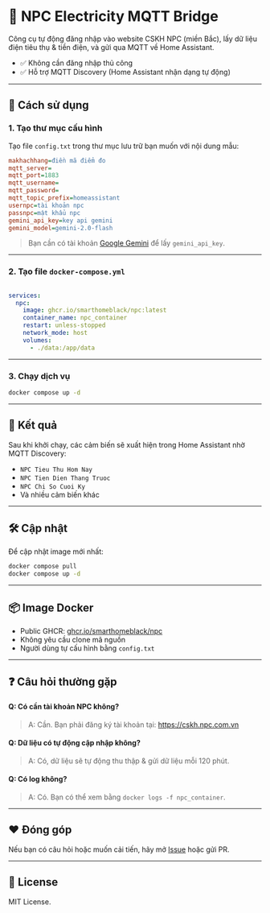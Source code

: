 # 🔌 NPC Electricity MQTT Bridge

Công cụ tự động đăng nhập vào website CSKH NPC (miền Bắc), lấy dữ liệu điện tiêu thụ & tiền điện, và gửi qua MQTT về Home Assistant.

- ✅ Không cần đăng nhập thủ công
- ✅ Hỗ trợ MQTT Discovery (Home Assistant nhận dạng tự động)

---

## 🚀 Cách sử dụng

### 1. Tạo thư mục cấu hình

Tạo file `config.txt` trong thư mục lưu trữ bạn muốn với nội dung mẫu:

```ini
makhachhang=điền mã điểm đo
mqtt_server=
mqtt_port=1883
mqtt_username=
mqtt_password=
mqtt_topic_prefix=homeassistant
usernpc=tài khoản npc
passnpc=mật khẩu npc
gemini_api_key=key api gemini
gemini_model=gemini-2.0-flash

```

> Bạn cần có tài khoản [Google Gemini](https://makersuite.google.com/app/apikey) để lấy `gemini_api_key`.

---

### 2. Tạo file `docker-compose.yml`

```yaml

services:
  npc:
    image: ghcr.io/smarthomeblack/npc:latest
    container_name: npc_container
    restart: unless-stopped
    network_mode: host
    volumes:
      - ./data:/app/data
```

---

### 3. Chạy dịch vụ

```bash
docker compose up -d
```

---

## 📡 Kết quả

Sau khi khởi chạy, các cảm biến sẽ xuất hiện trong Home Assistant nhờ MQTT Discovery:

- `NPC Tieu Thu Hom Nay`
- `NPC Tien Dien Thang Truoc`
- `NPC Chi So Cuoi Ky`
- Và nhiều cảm biến khác

---

## 🛠 Cập nhật

Để cập nhật image mới nhất:

```bash
docker compose pull
docker compose up -d
```

---

## 📦 Image Docker

- Public GHCR: [ghcr.io/smarthomeblack/npc](https://ghcr.io/smarthomeblack/npc)
- Không yêu cầu clone mã nguồn
- Người dùng tự cấu hình bằng `config.txt`

---

## ❓ Câu hỏi thường gặp

#### Q: Có cần tài khoản NPC không?
> A: Cần. Bạn phải đăng ký tài khoản tại: https://cskh.npc.com.vn

#### Q: Dữ liệu có tự động cập nhập không?
> A: Có, dữ liệu sẽ tự động thu thập & gửi dữ liệu mỗi 120 phút.

#### Q: Có log không?
> A: Có. Bạn có thể xem bằng `docker logs -f npc_container`.

---

## ❤️ Đóng góp

Nếu bạn có câu hỏi hoặc muốn cải tiến, hãy mở [Issue](https://github.com/smarthomeblack/npc/issues) hoặc gửi PR.

---

## 📜 License

MIT License.
